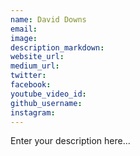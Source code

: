 ```yaml
---
name: David Downs
email:
image:
description_markdown:
website_url:
medium_url:
twitter:
facebook:
youtube_video_id:
github_username:
instagram:
---
```


Enter your description here...
